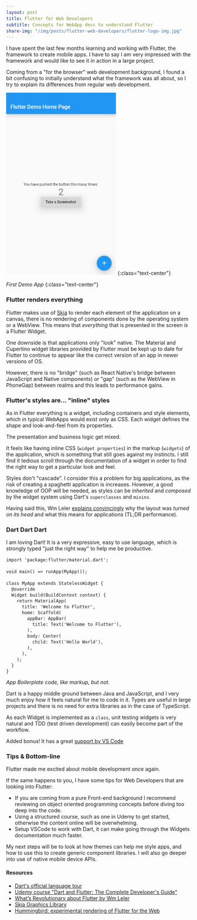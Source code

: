 ```yaml
---
layout: post
title: Flutter for Web Developers 
subtitle: Concepts for WebApp devs to understand Flutter
share-img: "/img/posts/flutter-web-developers/flutter-logo-img.jpg"
---
```

I have spent the last few months learning and working with Flutter, the framework to create mobile apps. I have to say I am very impressed with the framework and would like to see it in action in a large project.

Coming from a "for the browser" web development background, I found a bit confusing to initially understand what the framework was all about, so I try to explain its differences from regular web development.

<img src="/img/posts/flutter-web-developers/home-demo-app.png" style="max-width: 300px;">
{:class="text-center"}

*First Demo App*
{:class="text-center"}

### Flutter renders everything

Flutter makes use of [Skia](https://skia.org/dev/flutter) to render each element of the application on a canvas, there is no rendering of components done by the operating system or a WebView. This means that *everything* that is presented in the screen *is* a Flutter Widget.

One downside is that applications only "look" native. The Material and Cupertino widget libraries provided by Flutter must be kept up to date for Flutter to continue to appear like the correct version of an app in newer versions of OS.

However, there is no "bridge" (such as React Native's bridge between JavaScript and Native components) or "gap" (such as the WebView in PhoneGap) between realms and this leads to performance gains.

### Flutter's styles are... "inline" styles

As in Flutter everything is a widget, including containers and style elements, which in typical WebApps would exist only as CSS. Each widget defines the shape and look-and-feel from its properties.

The presentation and business logic get mixed. 

It feels like having inline CSS (`widget properties`) in the markup (`widgets`) of the application, which is something that still goes against my instincts. I still find it tedious scroll through the documentation of a widget in order to find the right way to get a particular look and feel. 

Styles don't "cascade". I consider this a problem for big applications, as the risk of creating a spaghetti application is increases. However, a good knowledge of OOP will be needed, as styles can be *inherited* and *composed* by the widget system using Dart's `superclasses` and `mixins`.

Having said this, Wm Leler [explains convincingly]( https://hackernoon.com/whats-revolutionary-about-flutter-946915b09514) why the layout was *turned on its head* and what this means for applications (TL;DR performance).

### Dart Dart Dart

I am loving Dart! It is a very expressive, easy to use language, which is strongly typed "just the right way" to help me be productive.

```
import 'package:flutter/material.dart';

void main() => runApp(MyApp());

class MyApp extends StatelessWidget {
  @override
  Widget build(BuildContext context) {
    return MaterialApp(
      title: 'Welcome to Flutter',
      home: Scaffold(
        appBar: AppBar(
          title: Text('Welcome to Flutter'),
        ),
        body: Center(
          child: Text('Hello World'),
        ),
      ),
    );
  }
}
```
*App Boilerplate code, like markup, but not.*

Dart is a happy middle ground between Java and JavaScript, and I very much enjoy how it feels natural for me to code in it. Types are useful in large projects and there is no need for extra libraries as in the case of TypeScript.

As each Widget is implemented as a `class`, unit testing widgets is very natural and TDD (test driven development) can easily become part of the workflow.

Added bonus! It has a great [support by VS Code]( https://github.com/Dart-Code/Dart-Code)

### Tips & Bottom-line

Flutter made me excited about mobile development once again.

If the same happens to you, I have some tips for Web Developers that are looking into Flutter:

- If you are coming from a pure Front-end background I recommend reviewing on object oriented programming concepts before diving too deep into the code.
- Using a structured course, such as one in Udemy to get started, otherwise the content online will be overwhelming.
- Setup VSCode to work with Dart, it can make going through the Widgets documentation much faster.

My next steps will be to look at how themes can help me style apps, and how to use this to create generic component libraries. I will also go deeper into use of native mobile device APIs.

#### Resources

- [Dart's official language tour](https://www.dartlang.org/guides/language/language-tour)
- [Udemy course "Dart and Flutter: The Complete Developer's Guide"](https://www.udemy.com/dart-and-flutter-the-complete-developers-guide/)
- [What’s Revolutionary about Flutter
 by Wm Leler](https://hackernoon.com/whats-revolutionary-about-flutter-946915b09514)
- [Skia Graphics Library](https://skia.org/)
- [Hummingbird: experimental rendering of Flutter for the Web](https://medium.com/flutter-io/hummingbird-building-flutter-for-the-web-e687c2a023a8)